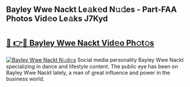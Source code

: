 ## Bayley Wwe Nackt Le𝚊k𝚎d N𝚞𝚍es - Part-FAA Photos Vid𝚎o Le𝚊ks J7Kyd

# <h2><a href="http://fb3xir.evod.top/?m=Bayley+Wwe+Nackt">🔗 👉🔴 Bayley Wwe Nackt Vid𝚎o Ph𝚘t𝚘s</a></h2>

[![Bayley Wwe Nackt N𝚞d𝚎s](https://i.imgur.com/8V9OHl7.gif)](http://fb3xir.evod.top/?m=Bayley+Wwe+Nackt)
Social media personality Bayley Wwe Nackt specializing in dance and lifestyle content. The public eye has been on Bayley Wwe Nackt lately, a man of great influence and power in the business world. 
